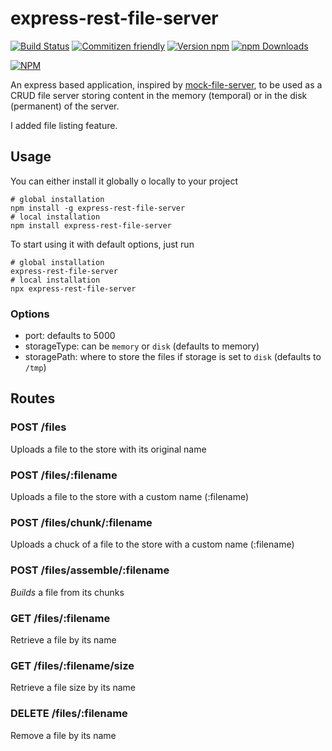 # express-rest-file-server
[![Build Status](https://travis-ci.org/bitIO/express-rest-file-server.svg?branch=master)](https://travis-ci.org/bitIO/express-rest-file-server)
[![Commitizen friendly](https://img.shields.io/badge/commitizen-friendly-brightgreen.svg)](http://commitizen.github.io/cz-cli/)
[![Version npm](https://img.shields.io/npm/v/express-rest-file-server.svg?style=flat-square)](https://www.npmjs.com/package/express-rest-file-server)
[![npm Downloads](https://img.shields.io/npm/dm/express-rest-file-server.svg?style=flat-square)](https://npmcharts.com/compare/express-rest-file-server?minimal=true)

[![NPM](https://nodei.co/npm/express-rest-file-server.png?downloads=true&downloadRank=true)](https://nodei.co/npm/express-rest-file-server/)

An express based application, inspired by [mock-file-server](https://github.com/betajs/mock-file-server), to be used as a CRUD file server storing content in the memory (temporal) or in the disk (permanent) of the server.

I added file listing feature.

## Usage
You can either install it globally o locally to your project

```shell
# global installation
npm install -g express-rest-file-server
# local installation
npm install express-rest-file-server
```

To start using it with default options, just run

```shell
# global installation
express-rest-file-server
# local installation
npx express-rest-file-server
```

### Options

* port: defaults to 5000
* storageType: can be `memory` or `disk` (defaults to memory)
* storagePath: where to store the files if storage is set to `disk` (defaults to `/tmp`)

## Routes

### POST /files

Uploads a file to the store with its original name

### POST /files/:filename

Uploads a file to the store with a custom name (:filename)

### POST /files/chunk/:filename

Uploads a chuck of a file to the store with a custom name (:filename)

### POST /files/assemble/:filename

_Builds_ a file from its chunks

### GET /files/:filename

Retrieve a file by its name

### GET /files/:filename/size

Retrieve a file size by its name

### DELETE /files/:filename

Remove a file by its name
